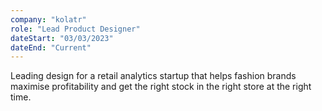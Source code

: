```yaml
---
company: "kolatr"
role: "Lead Product Designer"
dateStart: "03/03/2023"
dateEnd: "Current"
---
```


Leading design for a retail analytics startup that helps fashion brands maximise profitability and get the right stock in the right store at the right time.